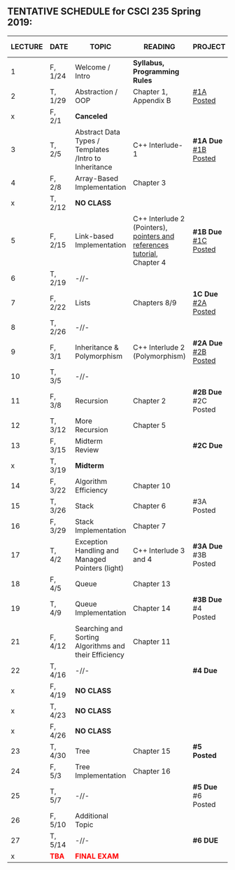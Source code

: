 
## TENTATIVE SCHEDULE for CSCI 235 Spring 2019:

LECTURE | DATE | TOPIC | READING | PROJECT | SLIDES | STUDY QUESTIONS |
------- | ---- | ----- | -------- | --------- | ------- | ------- |
1 | F, 1/24 | Welcome / Intro | **Syllabus, Programming Rules** | | [Lecture 1](Lectures/Lecture_1_Intro.pdf)
2 | T,  1/29 | Abstraction / OOP | Chapter 1, Appendix B   | [#1A Posted](documents/Project_1A.pdf) | [Lecture 2](Lectures/Lecture2_OOP.pdf)| [OPP_SQ](documents/OPP_studyQ.pdf)
x | F, 2/1 | **Canceled** |
3 | T, 2/5 | Abstract Data Types / Templates /Intro to Inheritance | C++ Interlude-1 | **#1A Due** [#1B Posted](documents/Project_1B.pdf)| [Lecture 3](Lectures/Lecture3_ADT&Templates.pdf) |  [ADT_IN_SQ](documents/ADT_InheritanceQ.pdf)
4 | F, 2/8 | Array-Based Implementation | Chapter 3  |  |  [Lecture 4](Lectures/Lecture4_ArrayBag.pdf) | [ArrayBag_SQ](documents/ArrayBag_studyQ.pdf)
x | T, 2/12 |  **NO CLASS** |  |  | 
5 | F, 2/15 | Link-based Implementation  | C++ Interlude 2 (Pointers), [pointers and references tutorial](http://www.ntu.edu.sg/home/ehchua/programming/cpp/cp4_pointerreference.html),  Chapter 4| **#1B Due** [#1C Posted](documents/Project_1C.pdf)| [Lecture5](Lectures/Lecture5_LinkedBag.pdf) | [LinkedChain_SQ](documents/LinkedChain_studyQ.pdf)
6 | T, 2/19 | -//-
7 | F, 2/22 | Lists| Chapters 8/9 | **1C Due** [#2A Posted](documents/Project_2A.pdf)  |[Lecture7](Lectures/Lecture7_Lists.pdf) | [List_SQ](documents/List_studyQ.pdf)
8 | T, 2/26 | -//-|  |    | 
9 | F, 3/1 | Inheritance  & Polymorphism  | C++ Interlude 2 (Polymorphism) | **#2A Due** [#2B Posted](documents/Project_2B.pdf)| [Lecture9](Lectures/Lecture_Polymorphism.pdf)
10 | T, 3/5 | -//-  |  | |
11 | F, 3/8 | Recursion | Chapter 2 | **#2B Due** #2C Posted | 
12 | T, 3/12 | More Recursion | Chapter 5 | | 
13 | F, 3/15 | Midterm Review |  | **#2C Due**  |  | 
x | T, 3/19| **Midterm** |
14 | F, 3/22 | Algorithm Efficiency | Chapter 10 |  
15 | T, 3/26 | Stack | Chapter 6 | #3A Posted
16 | F, 3/29 | Stack Implementation | Chapter 7 |
17| T, 4/2 | Exception Handling and Managed Pointers (light) | C++ Interlude 3 and 4|  **#3A Due** #3B Posted  | 
18 | F, 4/5 | Queue | Chapter 13 | | 
19 | T, 4/9 | Queue Implementation | Chapter 14 | **#3B Due** #4 Posted | 
21 | F, 4/12 | Searching and Sorting Algorithms and their Efficiency  | Chapter 11 | 
22 | T, 4/16 | -//- | |  **#4 Due** 
x | F, 4/19 | **NO CLASS** | |  | 
x | T, 4/23 | **NO CLASS** | |  | 
x | F, 4/26 | **NO CLASS** | |  | 
23 | T, 4/30 | Tree | Chapter 15 | **#5 Posted**| 
24 | F, 5/3 | Tree Implementation | Chapter 16 ||
25 | T, 5/7 | -//- |  | **#5 Due** #6 Posted
26 |F, 5/10 |  Additional Topic  |
27 |T, 5/14 | -//- |  | **#6 DUE**
x |<b><span style="color:red"> TBA </span></b>  | <b><span style="color:red"> FINAL EXAM </span></b> |


